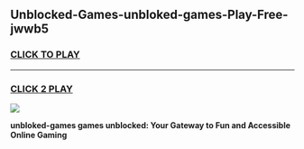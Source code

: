 
## Unblocked-Games-unbloked-games-Play-Free-jwwb5
<h3>
<a href="https://premium76.site?title=unbloked-games&ref=09A">CLICK TO PLAY</a></h3>
<hr>

<h3>
<a href="https://premium76.site?title=unbloked-games&ref=09A">CLICK 2 PLAY</a>
  
</h3>

<a href="https://premium76.site?title=unbloked-games&ref=09A"><img src="https://clearcache.store/games.png"></a>


**unbloked-games games unblocked: Your Gateway to Fun and Accessible Online Gaming**
